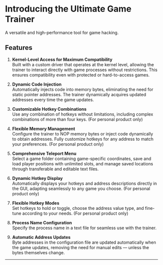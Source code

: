 # Introducing the Ultimate Game Trainer  
A versatile and high-performance tool for game hacking.

## Features

1. **Kernel-Level Access for Maximum Compatibility**  
   Built with a custom driver that operates at the kernel level, allowing the trainer to interact directly with game processes without restrictions. This ensures compatibility even with protected or hard-to-access games.

2. **Dynamic Code Injection**  
   Automatically injects code into memory bytes, eliminating the need for static pointer addresses. The trainer dynamically acquires updated addresses every time the game updates.

3. **Customizable Hotkey Combinations**  
   Use any combination of hotkeys without limitations, including complex combinations of more than four keys. (For personal product only)

4. **Flexible Memory Management**  
   Configure the trainer to NOP memory bytes or inject code dynamically to obtain addresses. Fully customize hotkeys for any address to match your preferences. (For personal product only)

5. **Comprehensive Teleport Menu**  
   Select a game folder containing game-specific coordinates, save and load player positions with unlimited slots, and manage saved locations through transferable and editable text files.

6. **Dynamic Hotkey Display**  
   Automatically displays your hotkeys and address descriptions directly in the GUI, adapting seamlessly to any game you choose. (For personal product only)

7. **Flexible Hotkey Modes**  
   Set hotkeys to hold or toggle, choose the address value type, and fine-tune according to your needs. (For personal product only)

8. **Process Name Configuration**  
   Specify the process name in a text file for seamless use with the trainer.

9. **Automatic Address Updates**  
   Byte addresses in the configuration file are updated automatically when the game updates, removing the need for manual edits — unless the bytes themselves change.

---
